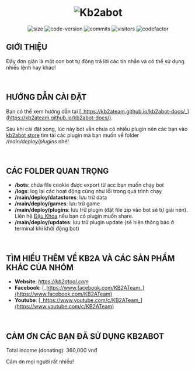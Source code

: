 <h1 align="center">
	<img src="https://i.imgur.com/nwkPWAT.png" alt="Kb2abot" />
</h1>
<div align="center">
	<img alt="size" src="https://img.shields.io/github/repo-size/kb2abot/kb2abot.svg?style=flat-square&label=size" />
	<img alt="code-version" src="https://img.shields.io/badge/dynamic/json?color=red&label=code%20version&prefix=v&query=%24.version&url=https://raw.githubusercontent.com/kb2abot/kb2abot/main/package.json&style=flat-square" />
	<img alt="commits" src="https://img.shields.io/github/commit-activity/m/kb2abot/kb2abot.svg?label=commit&style=flat-square" />
	<img alt="visitors" src="https://visitor-badge.laobi.icu/badge?page_id=kb2ateam.kb2abot" />
	<img alt="codefactor" src="https://www.codefactor.io/repository/github/kb2ateam/kb2abot/badge" />
</div>

## GIỚI THIỆU

Đây đơn giản là một con bot tự động trả lời các tin nhắn và có thể sử dụng nhiều lệnh hay khác!

&nbsp;

## HƯỚNG DẪN CÀI ĐẶT

Bạn có thể xem hướng dẫn tại [_https://kb2ateam.github.io/kb2abot-docs/_](https://kb2ateam.github.io/kb2abot-docs/).

Sau khi cài đặt xong, lúc này bot vẫn chưa có nhiều plugin nên các bạn vào [kb2abot store](https://drive.google.com/drive/folders/1hmi8F0JIv0MGVAnfcS5XAhhTalYcdTpW?usp=sharing) tìm tải các plugin mà bạn muốn về folder _/main/deploy/plugins_ nhé!

&nbsp;

## CÁC FOLDER QUAN TRỌNG

-   **/bots**: chứa file cookie được export từ acc bạn muốn chạy bot
-   **/logs**: log lại các hoạt động cũng như lỗi trong quá trình chạy
-   **/main/deploy/datastores**: lưu trữ data
-   **/main/deploy/games**: lưu trữ game
-   **/main/deploy/plugins**: lưu trữ plugin (đặt file zip vào bot sẽ tự giải nén). Liên hệ [Đậu Khoa](https://facebook.com/khoakomlem) nếu bạn có plugin muốn share.
-   **/main/deploy/updates**: lưu trữ plugin update (sẽ hiện thông báo ở terminal khi khởi động bot)

&nbsp;

## TÌM HIỂU THÊM VỀ KB2A VÀ CÁC SẢN PHẨM KHÁC CỦA NHÓM

-   **Website**: [_https://kb2atool.com_](https://kb2atool.com)
-   **Facebook**: [_https://www.facebook.com/KB2ATeam_](https://www.facebook.com/KB2ATeam)
-   **Youtube**: [_https://www.youtube.com/c/KB2ATeam_](https://www.youtube.com/c/KB2ATeam)

&nbsp;

## CẢM ƠN CÁC BẠN ĐÃ SỬ DỤNG KB2ABOT

Total income (donating): 360,000 vnđ

Cảm ơn mọi người rất nhiều!
